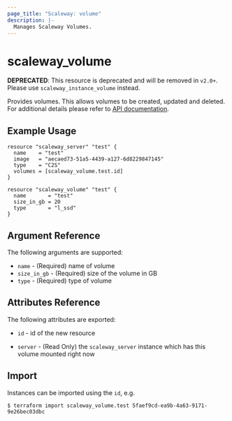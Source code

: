 ```yaml
---
page_title: "Scaleway: volume"
description: |-
  Manages Scaleway Volumes.
---
```


# scaleway_volume

**DEPRECATED**: This resource is deprecated and will be removed in `v2.0+`.
Please use `scaleway_instance_volume` instead.

Provides volumes. This allows volumes to be created, updated and deleted.
For additional details please refer to [API documentation](https://developer.scaleway.com/#volumes).

## Example Usage

```hcl
resource "scaleway_server" "test" {
  name    = "test"
  image   = "aecaed73-51a5-4439-a127-6d8229847145"
  type    = "C2S"
  volumes = [scaleway_volume.test.id]
}

resource "scaleway_volume" "test" {
  name       = "test"
  size_in_gb = 20
  type       = "l_ssd"
}
```

## Argument Reference

The following arguments are supported:

* `name` - (Required) name of volume
* `size_in_gb` - (Required) size of the volume in GB
* `type` - (Required) type of volume

## Attributes Reference

The following attributes are exported:

* `id` - id of the new resource

* `server` - (Read Only) the `scaleway_server` instance which has this volume mounted right now

## Import

Instances can be imported using the `id`, e.g.

```
$ terraform import scaleway_volume.test 5faef9cd-ea9b-4a63-9171-9e26bec03dbc
```
